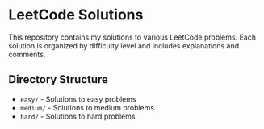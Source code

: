 # LeetCode Solutions

This repository contains my solutions to various LeetCode problems. Each solution is organized by difficulty level and includes explanations and comments.

## Directory Structure

- `easy/` - Solutions to easy problems
- `medium/` - Solutions to medium problems
- `hard/` - Solutions to hard problems
